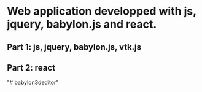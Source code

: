 # Web application developped with js, jquery, babylon.js and react.

## Part 1: js, jquery, babylon.js, vtk.js

## Part 2: react
"# babylon3deditor" 
